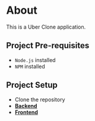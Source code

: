 # About

This is a Uber Clone application.

## Project Pre-requisites

- `Node.js` installed
- `NPM` installed

## Project Setup

- Clone the repository
- [**Backend**](./backend/README.md)
- [**Frontend**](./frontend/README.d)

